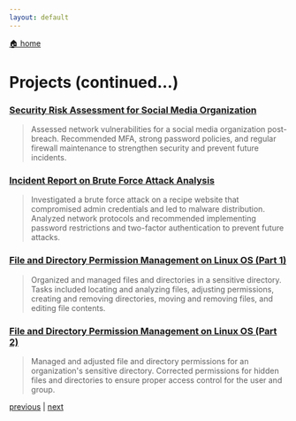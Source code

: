 ```yaml
---
layout: default
---
```


[🏠 home](./)

# Projects (continued...)

### [Security Risk Assessment for Social Media Organization](./projects/network-hardening-security-risk-assessment.md)

> Assessed network vulnerabilities for a social media organization post-breach. Recommended MFA, strong password policies, and regular firewall maintenance to strengthen security and prevent future incidents.

### [Incident Report on Brute Force Attack Analysis](./projects/os-hardening-incident-report.md)

> Investigated a brute force attack on a recipe website that compromised admin credentials and led to malware distribution. Analyzed network protocols and recommended implementing password restrictions and two-factor authentication to prevent future attacks.

### [File and Directory Permission Management on Linux OS (Part 1)](./projects/file-directory-permission-management-linux-1.md)

> Organized and managed files and directories in a sensitive directory. Tasks included locating and analyzing files, adjusting permissions, creating and removing directories, moving and removing files, and editing file contents.

### [File and Directory Permission Management on Linux OS  (Part 2)](./projects/file-directory-permission-management-linux-2.md)

> Managed and adjusted file and directory permissions for an organization's sensitive directory. Corrected permissions for hidden files and directories to ensure proper access control for the user and group.


[previous](./page-two.md) | [next](./page-four.md)

